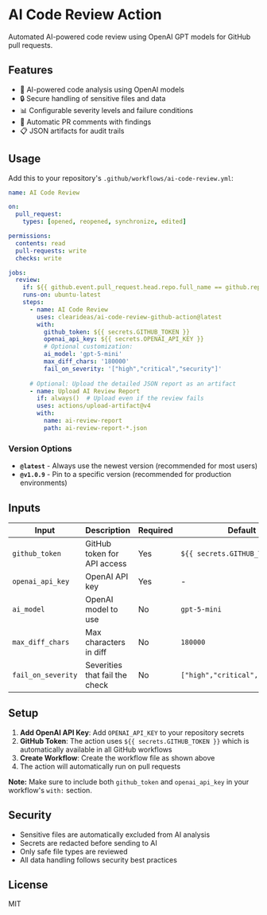 # AI Code Review Action

Automated AI-powered code review using OpenAI GPT models for GitHub pull requests.

## Features

- 🤖 AI-powered code analysis using OpenAI models
- 🔒 Secure handling of sensitive files and data
- 📊 Configurable severity levels and failure conditions
- 💬 Automatic PR comments with findings
- 📋 JSON artifacts for audit trails


## Usage

Add this to your repository's `.github/workflows/ai-code-review.yml`:

```yaml
name: AI Code Review

on:
  pull_request:
    types: [opened, reopened, synchronize, edited]

permissions:
  contents: read
  pull-requests: write
  checks: write

jobs:
  review:
    if: ${{ github.event.pull_request.head.repo.full_name == github.repository }}
    runs-on: ubuntu-latest
    steps:
      - name: AI Code Review
        uses: clearideas/ai-code-review-github-action@latest
        with:
          github_token: ${{ secrets.GITHUB_TOKEN }}
          openai_api_key: ${{ secrets.OPENAI_API_KEY }}
          # Optional customization:
          ai_model: 'gpt-5-mini'
          max_diff_chars: '180000'
          fail_on_severity: '["high","critical","security"]'
      
      # Optional: Upload the detailed JSON report as an artifact
      - name: Upload AI Review Report
        if: always()  # Upload even if the review fails
        uses: actions/upload-artifact@v4
        with:
          name: ai-review-report
          path: ai-review-report-*.json
```

### Version Options

- **`@latest`** - Always use the newest version (recommended for most users)
- **`@v1.0.9`** - Pin to a specific version (recommended for production environments)

## Inputs

| Input | Description | Required | Default |
|-------|-------------|----------|---------|
| `github_token` | GitHub token for API access | Yes | `${{ secrets.GITHUB_TOKEN }}` |
| `openai_api_key` | OpenAI API key | Yes | - |
| `ai_model` | OpenAI model to use | No | `gpt-5-mini` |
| `max_diff_chars` | Max characters in diff | No | `180000` |
| `fail_on_severity` | Severities that fail the check | No | `["high","critical","security"]` |

## Setup

1. **Add OpenAI API Key**: Add `OPENAI_API_KEY` to your repository secrets
2. **GitHub Token**: The action uses `${{ secrets.GITHUB_TOKEN }}` which is automatically available in all GitHub workflows
3. **Create Workflow**: Create the workflow file as shown above
4. The action will automatically run on pull requests

**Note:** Make sure to include both `github_token` and `openai_api_key` in your workflow's `with:` section.

## Security

- Sensitive files are automatically excluded from AI analysis
- Secrets are redacted before sending to AI
- Only safe file types are reviewed
- All data handling follows security best practices

## License

MIT

